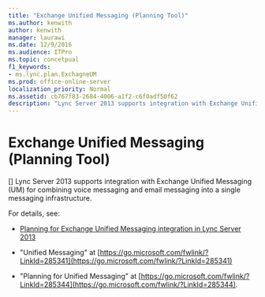 ```yaml
---
title: "Exchange Unified Messaging (Planning Tool)"
ms.author: kenwith
author: kenwith
manager: laurawi
ms.date: 12/9/2016
ms.audience: ITPro
ms.topic: concetpual
f1_keywords:
- ms.lync.plan.ExchagneUM
ms.prod: office-online-server
localization_priority: Normal
ms.assetid: cb767f83-2684-4006-a1f2-c6f0adf50f62
description: "Lync Server 2013 supports integration with Exchange Unified Messaging (UM) for combining voice messaging and email messaging into a single messaging infrastructure."
---
```


# Exchange Unified Messaging (Planning Tool)
[]
Lync Server 2013 supports integration with Exchange Unified Messaging (UM) for combining voice messaging and email messaging into a single messaging infrastructure.
  
For details, see:
  
- [Planning for Exchange Unified Messaging integration in Lync Server 2013](planning-for-exchange-unified-messaging-integration.md)
    
- "Unified Messaging" at [https://go.microsoft.com/fwlink/?LinkId=285341](https://go.microsoft.com/fwlink/?LinkId=285341)
    
- "Planning for Unified Messaging" at [https://go.microsoft.com/fwlink/?LinkId=285344](https://go.microsoft.com/fwlink/?LinkId=285344).
    

